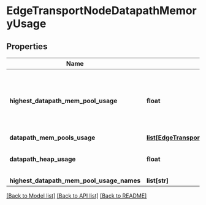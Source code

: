 # EdgeTransportNodeDatapathMemoryUsage

## Properties
Name | Type | Description | Notes
------------ | ------------- | ------------- | -------------
**highest_datapath_mem_pool_usage** | **float** | Highest percentage usage value among datapath memory pools. | [optional] 
**datapath_mem_pools_usage** | [**list[EdgeTransportNodeDatapathMemoryPoolUsage]**](EdgeTransportNodeDatapathMemoryPoolUsage.md) |  | [optional] 
**datapath_heap_usage** | **float** | Percentage of heap memory in use. | [optional] 
**highest_datapath_mem_pool_usage_names** | **list[str]** |  | [optional] 

[[Back to Model list]](../README.md#documentation-for-models) [[Back to API list]](../README.md#documentation-for-api-endpoints) [[Back to README]](../README.md)

